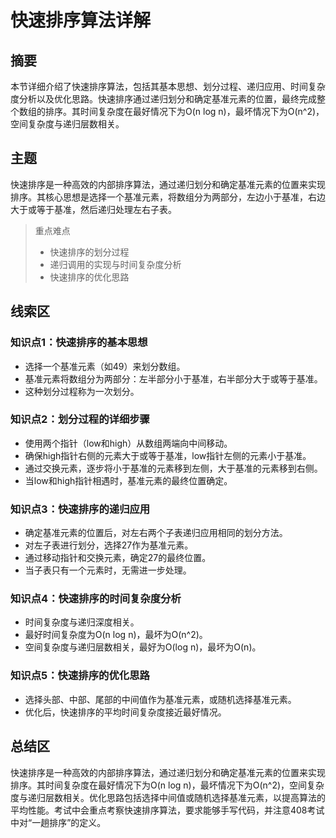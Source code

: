 # 快速排序算法详解

## 摘要

本节详细介绍了快速排序算法，包括其基本思想、划分过程、递归应用、时间复杂度分析以及优化思路。快速排序通过递归划分和确定基准元素的位置，最终完成整个数组的排序。其时间复杂度在最好情况下为O(n log n)，最坏情况下为O(n^2)，空间复杂度与递归层数相关。

## 主题

快速排序是一种高效的内部排序算法，通过递归划分和确定基准元素的位置来实现排序。其核心思想是选择一个基准元素，将数组分为两部分，左边小于基准，右边大于或等于基准，然后递归处理左右子表。

> 重点难点
>
> - 快速排序的划分过程
> - 递归调用的实现与时间复杂度分析
> - 快速排序的优化思路

## 线索区

### 知识点1：快速排序的基本思想
- 选择一个基准元素（如49）来划分数组。
- 基准元素将数组分为两部分：左半部分小于基准，右半部分大于或等于基准。
- 这种划分过程称为一次划分。

### 知识点2：划分过程的详细步骤
- 使用两个指针（low和high）从数组两端向中间移动。
- 确保high指针右侧的元素大于或等于基准，low指针左侧的元素小于基准。
- 通过交换元素，逐步将小于基准的元素移到左侧，大于基准的元素移到右侧。
- 当low和high指针相遇时，基准元素的最终位置确定。

### 知识点3：快速排序的递归应用
- 确定基准元素的位置后，对左右两个子表递归应用相同的划分方法。
- 对左子表进行划分，选择27作为基准元素。
- 通过移动指针和交换元素，确定27的最终位置。
- 当子表只有一个元素时，无需进一步处理。

### 知识点4：快速排序的时间复杂度分析
- 时间复杂度与递归深度相关。
- 最好时间复杂度为O(n log n)，最坏为O(n^2)。
- 空间复杂度与递归层数相关，最好为O(log n)，最坏为O(n)。

### 知识点5：快速排序的优化思路
- 选择头部、中部、尾部的中间值作为基准元素，或随机选择基准元素。
- 优化后，快速排序的平均时间复杂度接近最好情况。

## 总结区

快速排序是一种高效的内部排序算法，通过递归划分和确定基准元素的位置来实现排序。其时间复杂度在最好情况下为O(n log n)，最坏情况下为O(n^2)，空间复杂度与递归层数相关。优化思路包括选择中间值或随机选择基准元素，以提高算法的平均性能。考试中会重点考察快速排序算法，要求能够手写代码，并注意408考试中对“一趟排序”的定义。